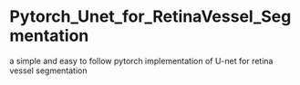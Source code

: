 # Pytorch_Unet_for_RetinaVessel_Segmentation
a simple and easy to follow pytorch implementation of U-net for retina vessel segmentation 
